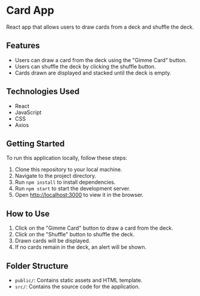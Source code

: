 # Card App

React app that allows users to draw cards from a deck and shuffle the deck.

## Features

- Users can draw a card from the deck using the "Gimme Card" button.
- Users can shuffle the deck by clicking the shuffle button.
- Cards drawn are displayed and stacked until the deck is empty.

## Technologies Used

- React
- JavaScript
- CSS
- Axios

## Getting Started 

To run this application locally, follow these steps:

1. Clone this repository to your local machine.
2. Navigate to the project directory.
3. Run `npm install` to install dependencies.
4. Run `npm start` to start the development server.
5. Open [http://localhost:3000](http://localhost:3000) to view it in the browser.

## How to Use

1. Click on the "Gimme Card" button to draw a card from the deck.
2. Click on the "Shuffle" button to shuffle the deck.
3. Drawn cards will be displayed.
4. If no cards remain in the deck, an alert will be shown.

## Folder Structure

- `public/`: Contains static assets and HTML template.
- `src/`: Contains the source code for the application.